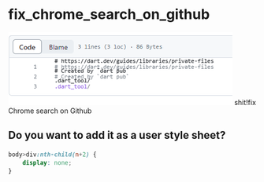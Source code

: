 # fix_chrome_search_on_github

![1691174639670](docs/img/1691174639670.png)
shit!fix Chrome search on Github

## Do you want to add it as a user style sheet?

```css
body>div:nth-child(n+2) {
    display: none;
}
```
